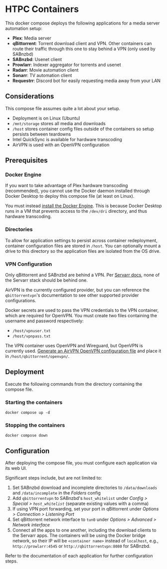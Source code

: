 # HTPC Containers
This docker compose deploys the following applications for a media server automation setup:
* **Plex**: Media server
* **qBittorrent**: Torrent download client and VPN. Other containers can route their traffic through this one to stay behind a VPN (only used by SABnzbd)
* **SABnzbd**: Usenet client
* **Prowlarr**: Indexer aggregator for torrents and usenet
* **Radarr**: Movie automation client
* **Sonarr**: TV automation client
* **Requestrr**: Discord bot for easily requesting media away from your LAN

## Considerations
This compose file assumes quite a lot about your setup. 

* Deployment is on Linux (Ubuntu)
* `/mnt/storage` stores all media and downloads
* `/host` stores container config files outside of the containers so setup persists between teardowns
* Intel QuickSync is available for hardware transcoding
* AirVPN is used with an OpenVPN configuration

## Prerequisites
### Docker Engine
If you want to take advantage of Plex hardware transcoding (recommended), you cannot use the Docker daemon installed through Docker Desktop to deploy this compose file (at least on Linux).

You must instead [install the Docker Engine](https://docs.docker.com/engine/install/ubuntu/). This is because Docker Desktop runs in a VM that prevents access to the `/dev/dri` directory, and thus hardware transcoding.

### Directories
To allow for application settings to persist across container redeployment, container configuration files are stored in `/host`. You can optionally mount a drive to this directory so the application files are isolated from the OS drive.

### VPN Configuration
Only qBittorrent and SABnzbd are behind a VPN. Per [Servarr docs](https://wiki.servarr.com/prowlarr/faq#vpns-jackett-and-the-arrs), none of the Servarr stack should be behind one.

AirVPN is the currently configured provider, but you can reference the `qbittorrentvpn`'s documentation to see other supported provider configurations.

Docker secrets are used to pass the VPN credentials to the VPN container, which are required for OpenVPN. You must create two files containing the username and password respectively:
- `/host/vpnuser.txt`
- `/host/vpnpass.txt`

The VPN container uses OpenVPN and Wireguard, but OpenVPN is currently used. [Generate an AirVPN OpenVPN configuration file](https://airvpn.org/generator/) and place it in `/host/qbittorrent/openvpn/`.

## Deployment
Execute the following commands from the directory containing the compose file.
### Starting the containers
```
docker compose up -d
```
### Stopping the containers
```
docker compose down
```

## Configuration
After deploying the compose file, you must configure each application via its web UI.

Significant steps include, but are not limited to:
1. Set SABnzbd download and incomplete directories to `/data/downloads` and `/data/incomplete` in the *Folders* config
2. Add `qbittorrentvpn` to SABnzbd's `host_whitelist` under *Config > Special > `host_whitelist`* (separate existing values with a comma)
3. If using VPN port forwarding, set your port in qBittorrent under *Options > Connection > Listening Port* 
4. Set qBittorrent network interface to `tun0` under *Options > Advanced > Network interface*
5. Connect all the apps to one another, including the download clients to the Servarr apps. The containers will be using the Docker bridge network, so their IP will be `<container name>` instead of `localhost`, e.g., `http://prowlarr:4545` or `http://qbittorrentvpn:8080` for SABnzbd.

Refer to the documentation of each application for further configuration steps.